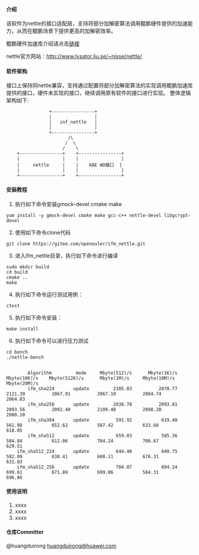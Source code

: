 #### 介绍
该软件为nettle的接口适配层，支持将部分加解密算法调用鲲鹏硬件提供的加速能力，从而在鲲鹏场景下提供更高的加解密效率。

鲲鹏硬件加速库介绍请点击[链接](https://www.hikunpeng.com/document/detail/zh/kunpengaccel/encryp-decryp/api-kae/kunpengaccel_17_0004.html)

nettle官方网站：http://www.lysator.liu.se/~nisse/nettle/

#### 软件架构
接口上保持同nettle兼容，支持通过配置将部分加解密算法的实现调用鲲鹏加速库提供的接口，硬件未实现的接口，继续调用原有软件的接口进行实现。
整体逻辑架构如下:

                    +----------------+
                    |                |
                    |   inf_nettle   |
                    |                |
                    +----------------+
                           /\
                          /  \
                         /    \
        +----------------+    +----------------+
        |                |    |                |
        |     nettle     |    |    KAE WD接口  |
        |                |    |                |
        +----------------+    +----------------+


#### 安装教程

1.  执行如下命令安装gmock-devel cmake make
```
yum install -y gmock-devel cmake make gcc-c++ nettle-devel libgcrypt-devel
```
2.  使用如下命令clone代码
```
git clone https://gitee.com/openeuler/ifm_nettle.git
```
3.  进入ifm_nettle目录，执行如下命令进行编译
```
sudo mkdir build
cd build
cmake ..
make
```
4. 执行如下命令运行测试用例：
```
ctest
```
5. 执行如下命令安装：
```
make install
```
6. 执行如下命令可以进行压力测试
```
cd bench
./nettle-bench


        Algorithm         mode     Mbyte(512)/s      Mbyte(1K)/s     Mbyte(10K)/s    Mbyte(512K)/s      Mbyte(1M)/s     Mbyte(10M)/s     Mbyte(20M)/s
        ifm_sha224       update         2105.03          2070.77          2121.39          2067.91          2067.10          2084.74          2064.83
        ifm_sha256       update         2038.78          2093.81          2093.56          2092.40          2109.48          2098.20          2080.10
        ifm_sha384       update          591.92           619.40           561.98           652.62           587.42           633.66           618.05
        ifm_sha512       update          659.03           585.36           584.84           612.06           704.24           706.67           629.51
    ifm_sha512_224       update          644.40           640.75           582.09           630.41           608.11           676.31           631.03
    ifm_sha512_256       update          704.07           694.24           699.61           671.89           699.06           584.31           696.86
```
#### 使用说明

1.  xxxx
2.  xxxx
3.  xxxx

#### 仓库Committer
 @huangduirong huangduirong@huawei.com

